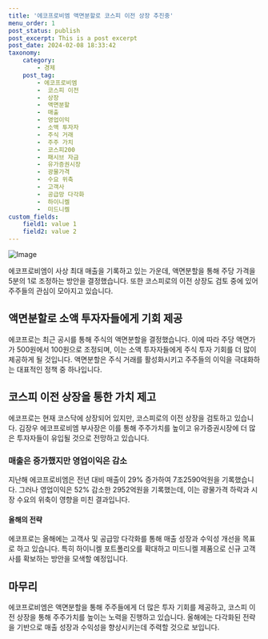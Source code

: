 ```yaml
---
title: '에코프로비엠 액면분할로 코스피 이전 상장 추진중'
menu_order: 1
post_status: publish
post_excerpt: This is a post excerpt
post_date: 2024-02-08 18:33:42
taxonomy:
    category:
        - 경제
    post_tag:
        - 에코프로비엠
        -  코스피 이전
        -  상장
        -  액면분할
        -  매출
        -  영업이익
        -  소액 투자자
        -  주식 거래
        -  주주 가치
        -  코스피200
        -  패시브 자금
        -  유가증권시장
        -  광물가격
        -  수요 위축
        -  고객사
        -  공급망 다각화
        -  하이니켈
        -  미드니켈
custom_fields:
    field1: value 1
    field2: value 2
---
```


![Image](https://imgnews.pstatic.net/image/648/2024/02/08/0000023211_001_20240208094601661.jpg?type=w647)

에코프로비엠이 사상 최대 매출을 기록하고 있는 가운데, 액면분할을 통해 주당 가격을 5분의 1로 조정하는 방안을 결정했습니다. 또한 코스피로의 이전 상장도 검토 중에 있어 주주들의 관심이 모아지고 있습니다.
## 액면분할로 소액 투자자들에게 기회 제공
에코프로는 최근 공시를 통해 주식의 액면분할을 결정했습니다. 이에 따라 주당 액면가가 500원에서 100원으로 조정되며, 이는 소액 투자자들에게 주식 투자 기회를 더 많이 제공하게 될 것입니다. 액면분할은 주식 거래를 활성화시키고 주주들의 이익을 극대화하는 대표적인 정책 중 하나입니다.
## 코스피 이전 상장을 통한 가치 제고
에코프로는 현재 코스닥에 상장되어 있지만, 코스피로의 이전 상장을 검토하고 있습니다. 김장우 에코프로비엠 부사장은 이를 통해 주주가치를 높이고 유가증권시장에 더 많은 투자자들이 유입될 것으로 전망하고 있습니다.
### 매출은 증가했지만 영업이익은 감소
지난해 에코프로비엠은 전년 대비 매출이 29% 증가하여 7조2590억원을 기록했습니다. 그러나 영업이익은 52% 감소한 2952억원을 기록했는데, 이는 광물가격 하락과 시장 수요의 위축이 영향을 미친 결과입니다.
#### 올해의 전략
에코프로는 올해에는 고객사 및 공급망 다각화를 통해 매출 성장과 수익성 개선을 목표로 하고 있습니다. 특히 하이니켈 포트폴리오를 확대하고 미드니켈 제품으로 신규 고객사를 확보하는 방안을 모색할 예정입니다.
## 마무리
에코프로비엠은 액면분할을 통해 주주들에게 더 많은 투자 기회를 제공하고, 코스피 이전 상장을 통해 주주가치를 높이는 노력을 진행하고 있습니다. 올해에는 다각화된 전략을 기반으로 매출 성장과 수익성을 향상시키는데 주력할 것으로 보입니다.
